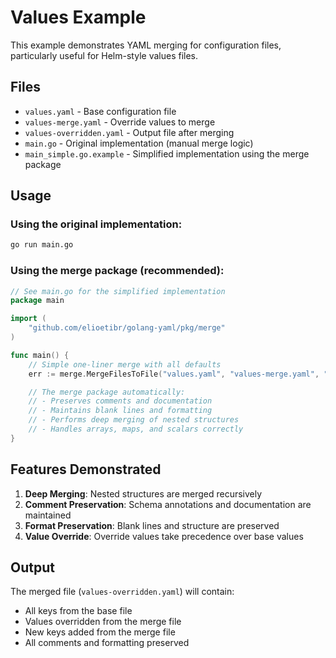 # Values Example

This example demonstrates YAML merging for configuration files, particularly useful for Helm-style values files.

## Files

- `values.yaml` - Base configuration file
- `values-merge.yaml` - Override values to merge
- `values-overridden.yaml` - Output file after merging
- `main.go` - Original implementation (manual merge logic)
- `main_simple.go.example` - Simplified implementation using the merge package

## Usage

### Using the original implementation:
```bash
go run main.go
```

### Using the merge package (recommended):
```go
// See main.go for the simplified implementation
package main

import (
    "github.com/elioetibr/golang-yaml/pkg/merge"
)

func main() {
    // Simple one-liner merge with all defaults
    err := merge.MergeFilesToFile("values.yaml", "values-merge.yaml", "values-overridden.yaml")

    // The merge package automatically:
    // - Preserves comments and documentation
    // - Maintains blank lines and formatting
    // - Performs deep merging of nested structures
    // - Handles arrays, maps, and scalars correctly
}
```

## Features Demonstrated

1. **Deep Merging**: Nested structures are merged recursively
2. **Comment Preservation**: Schema annotations and documentation are maintained
3. **Format Preservation**: Blank lines and structure are preserved
4. **Value Override**: Override values take precedence over base values

## Output

The merged file (`values-overridden.yaml`) will contain:
- All keys from the base file
- Values overridden from the merge file
- New keys added from the merge file
- All comments and formatting preserved